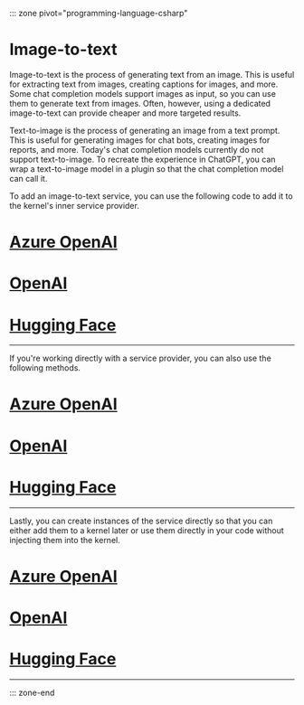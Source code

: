 
::: zone pivot="programming-language-csharp"
# Image-to-text

Image-to-text is the process of generating text from an image. This is useful for extracting text from images, creating captions for images, and more. Some chat completion models support images as input, so you can use them to generate text from images. Often, however, using a dedicated image-to-text can provide cheaper and more targeted results.

Text-to-image is the process of generating an image from a text prompt. This is useful for generating images for chat bots, creating images for reports, and more. Today's chat completion models currently do not support text-to-image. To recreate the experience in ChatGPT, you can wrap a text-to-image model in a plugin so that the chat completion model can call it.

To add an image-to-text service, you can use the following code to add it to the kernel's inner service provider.

# [Azure OpenAI](#tab/AzureOpenAI)

# [OpenAI](#tab/OpenAI)

# [Hugging Face](#tab/HuggingFace)

---

If you're working directly with a service provider, you can also use the following methods.

# [Azure OpenAI](#tab/AzureOpenAI)

# [OpenAI](#tab/OpenAI)

# [Hugging Face](#tab/HuggingFace)

---

Lastly, you can create instances of the service directly so that you can either add them to a kernel later or use them directly in your code without injecting them into the kernel.

# [Azure OpenAI](#tab/AzureOpenAI)

# [OpenAI](#tab/OpenAI)

# [Hugging Face](#tab/HuggingFace)

---

::: zone-end